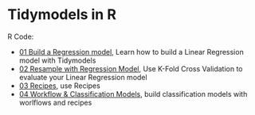 # Tidymodels in R

R Code:

* [01 Build a Regression model](http://htmlpreview.github.io/?https://github.com/kirenz/tidymodels-in-r/blob/main/01-tidymodels-build-a-model.html), Learn how to build a Linear Regression model with Tidymodels
* [02 Resample with Regression Model](http://htmlpreview.github.io/?https://github.com/kirenz/tidymodels-in-r/blob/main/02-tidymodels-resample.html), Use K-Fold Cross Validation to evaluate your Linear Regression model
* [03 Recipes](http://htmlpreview.github.io/?https://github.com/kirenz/tidymodels-in-r/blob/main/03-tidymodels-recipes.html), use Recipes
* [04 Workflow & Classification Models](http://htmlpreview.github.io/?https://github.com/kirenz/tidymodels-in-r/blob/main/04-tidymodels-recipes-workflow.html
), build classification models with worlflows and recipes
 
